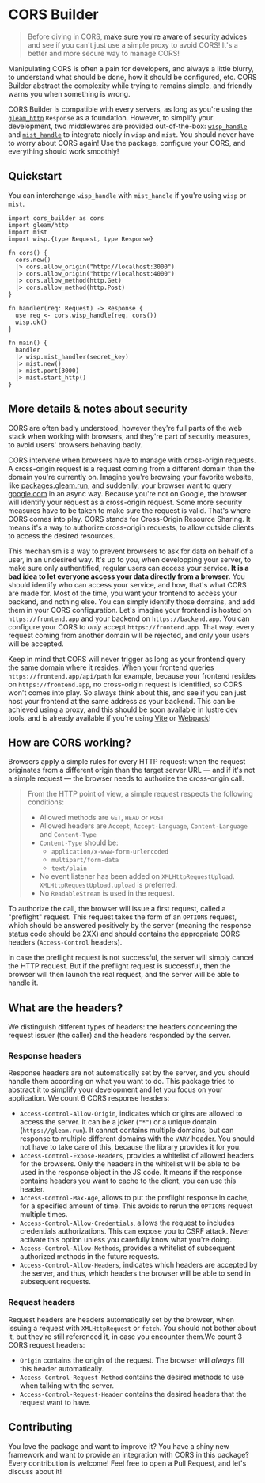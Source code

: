 # CORS Builder

> Before diving in CORS, [make sure you're aware of security advices](#) and see
> if you can't just use a simple proxy to avoid CORS! It's a better and more
> secure way to manage CORS!

Manipulating CORS is often a pain for developers, and always a little blurry, to
understand what should be done, how it should be configured, etc. CORS Builder
abstract the complexity while trying to remains simple, and friendly warns you
when something is wrong.

CORS Builder is compatible with every servers, as long as you're using the
[`gleam_http`](https://hexdocs.pm/gleam_http) `Response` as a foundation.
However, to simplify your development, two middlewares are provided
out-of-the-box:
[`wisp_handle`](https://hexdocs.pm/cors_builder/cors_builder#wisp_handle) and
[`mist_handle`](https://hexdocs.pm/cors_builder/cors_builder#mist_handle) to
integrate nicely in `wisp` and `mist`. You should never have to worry about CORS
again! Use the package, configure your CORS, and everything should work
smoothly!

## Quickstart

You can interchange `wisp_handle` with `mist_handle` if you're using `wisp` or
`mist`.

```gleam
import cors_builder as cors
import gleam/http
import mist
import wisp.{type Request, type Response}

fn cors() {
  cors.new()
  |> cors.allow_origin("http://localhost:3000")
  |> cors.allow_origin("http://localhost:4000")
  |> cors.allow_method(http.Get)
  |> cors.allow_method(http.Post)
}

fn handler(req: Request) -> Response {
  use req <- cors.wisp_handle(req, cors())
  wisp.ok()
}

fn main() {
  handler
  |> wisp.mist_handler(secret_key)
  |> mist.new()
  |> mist.port(3000)
  |> mist.start_http()
}
```

## More details & notes about security

CORS are often badly understood, however they're full parts of the web stack
when working with browsers, and they're part of security measures, to avoid
users' browsers behaving badly.

CORS intervene when browsers have to manage with cross-origin requests. A
cross-origin request is a request coming from a different domain than the domain
you're currently on. Imagine you're browsing your favorite website, like
[packages.gleam.run](https://packages.gleam.run), and suddenlly, your browser
want to query [google.com](https://google.com) in an async way. Because you're
not on Google, the browser will identify your request as a cross-origin request.
Some more security measures have to be taken to make sure the request is valid.
That's where CORS comes into play. CORS stands for Cross-Origin Resource
Sharing. It means it's a way to authorize cross-origin requests, to allow
outside clients to access the desired resources.

This mechanism is a way to prevent browsers to ask for data on behalf of a user,
in an undesired way. It's up to you, when developping your server, to make sure
only authentified, regular users can access your service. **It is a bad idea to
let everyone access your data directly from a browser.** You should identify who
can access your service, and how, that's what CORS are made for. Most of the
time, you want your frontend to access your backend, and nothing else. You can
simply identify those domains, and add them in your CORS configuration. Let's
imagine your frontend is hosted on `https://frontend.app` and your backend on
`https://backend.app`. You can configure your CORS to _only_ accept
`https://frontend.app`. That way, every request coming from another domain will
be rejected, and only your users will be accepted.

Keep in mind that CORS will never trigger as long as your frontend query the
same domain where it resides. When your frontend queries
`https://frontend.app/api/path` for example, because your frontend resides on
`https://frontend.app`, no cross-origin request is identified, so CORS won't
comes into play. So always think about this, and see if you can just host your
frontend at the same address as your backend. This can be achieved using a
proxy, and this should be soon available in lustre dev tools, and is already
available if you're using
[Vite](https://vitejs.dev/config/server-options#server-proxy) or
[Webpack](https://webpack.js.org/configuration/dev-server/#devserverproxy)!

## How are CORS working?

Browsers apply a simple rules for every HTTP request: when the request
originates from a different origin than the target server URL — and if it's not
a simple request — the browser needs to authorize the cross-origin call.

> From the HTTP point of view, a simple request respects the following
> conditions:
>
> - Allowed methods are `GET`, `HEAD` or `POST`
> - Allowed headers are `Accept`, `Accept-Language`, `Content-Language` and
>   `Content-Type`
> - `Content-Type` should be:
>   - `application/x-www-form-urlencoded`
>   - `multipart/form-data`
>   - `text/plain`
> - No event listener has been added on `XMLHttpRequestUpload`.
>   `XMLHttpRequestUpload.upload` is preferred.
> - No `ReadableStream` is used in the request.

To authorize the call, the browser will issue a first request, called a
"preflight" request. This request takes the form of an `OPTIONS` request, which
should be answered positively by the server (meaning the response status code
should be 2XX) and should contains the appropriate CORS headers
(`Access-Control` headers).

In case the preflight request is not successful, the server will simply cancel
the HTTP request. But if the preflight request is successful, then the browser
will then launch the real request, and the server will be able to handle it.

## What are the headers?

We distinguish different types of headers: the headers concerning the request
issuer (the caller) and the headers responded by the server.

### Response headers

Response headers are not automatically set by the server, and you should handle
them according on what you want to do. This package tries to abstract it to
simplify your development and let you focus on your application. We count 6 CORS
response headers:

- `Access-Control-Allow-Origin`, indicates which origins are allowed to access
  the server. It can be a joker (`"*"`) or a unique domain
  (`https://gleam.run`). It cannot contains multiple domains, but can response
  to multiple different domains with the `VARY` header. You should not have to
  take care of this, because the library provides it for you.
- `Access-Control-Expose-Headers`, provides a whitelist of allowed headers for
  the browsers. Only the headers in the whitelist will be able to be used in the
  response object in the JS code. It means if the response contains headers you
  want to cache to the client, you can use this header.
- `Access-Control-Max-Age`, allows to put the preflight response in cache, for a
  specified amount of time. This avoids to rerun the `OPTIONS` request multiple
  times.
- `Access-Control-Allow-Credentials`, allows the request to includes credentials
  authorizations. This can expose you to CSRF attack. Never activate this option
  unless you carefully know what you're doing.
- `Access-Control-Allow-Methods`, provides a whitelist of subsequent authorized
  methods in the future requests.
- `Access-Control-Allow-Headers`, indicates which headers are accepted by the
  server, and thus, which headers the browser will be able to send in subsequent
  requests.

### Request headers

Request headers are headers automatically set by the browser, when issuing a
request with `XMLHttpRequest` or `fetch`. You should not bother about it, but
they're still referenced it, in case you encounter them.We count 3 CORS request
headers:

- `Origin` contains the origin of the request. The browser will _always_ fill
  this header automatically.
- `Access-Control-Request-Method` contains the desired methods to use when
  talking with the server.
- `Access-Control-Request-Header` contains the desired headers that the request
  want to have.

## Contributing

You love the package and want to improve it? You have a shiny new framework and
want to provide an integration with CORS in this package? Every contribution is
welcome! Feel free to open a Pull Request, and let's discuss about it!
